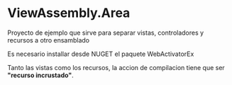 # ViewAssembly.Area
Proyecto de ejemplo que sirve para separar vistas, controladores y recursos a otro ensamblado

Es necesario installar desde NUGET el paquete WebActivatorEx

Tanto las vistas como los recursos, la accion de compilacion tiene que ser **"recurso incrustado"**.
